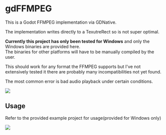 # gdFFMPEG

This is a Godot FFMPEG implementation via GDNative.    
  
The implementation writes directly to a TexutreRect so is not super optimal.  
  
**Currently this project has only been tested for Windows** and only the Windows binaries are provided here.  
The binaries for other platforms will have to be manually compiled by the user.
  
This should work for any format the FFMPEG supports but I've not extensively tested it there are probably many incompatibilities not yet found.  
  
The most common error is bad audio playback under certain conditions.  
  
![](https://i.imgur.com/TRur6KL.png)
  
## Usage
Refer to the provided example project for usage(provided for Windows only)  

![](https://i.imgur.com/k4yM430.png)
